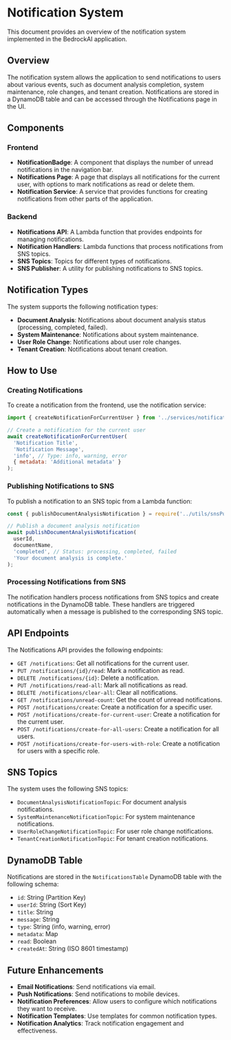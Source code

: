 # Notification System

This document provides an overview of the notification system implemented in the BedrockAI application.

## Overview

The notification system allows the application to send notifications to users about various events, such as document analysis completion, system maintenance, role changes, and tenant creation. Notifications are stored in a DynamoDB table and can be accessed through the Notifications page in the UI.

## Components

### Frontend

- **NotificationBadge**: A component that displays the number of unread notifications in the navigation bar.
- **Notifications Page**: A page that displays all notifications for the current user, with options to mark notifications as read or delete them.
- **Notification Service**: A service that provides functions for creating notifications from other parts of the application.

### Backend

- **Notifications API**: A Lambda function that provides endpoints for managing notifications.
- **Notification Handlers**: Lambda functions that process notifications from SNS topics.
- **SNS Topics**: Topics for different types of notifications.
- **SNS Publisher**: A utility for publishing notifications to SNS topics.

## Notification Types

The system supports the following notification types:

- **Document Analysis**: Notifications about document analysis status (processing, completed, failed).
- **System Maintenance**: Notifications about system maintenance.
- **User Role Change**: Notifications about user role changes.
- **Tenant Creation**: Notifications about tenant creation.

## How to Use

### Creating Notifications

To create a notification from the frontend, use the notification service:

```javascript
import { createNotificationForCurrentUser } from '../services/notificationService';

// Create a notification for the current user
await createNotificationForCurrentUser(
  'Notification Title',
  'Notification Message',
  'info', // Type: info, warning, error
  { metadata: 'Additional metadata' }
);
```

### Publishing Notifications to SNS

To publish a notification to an SNS topic from a Lambda function:

```javascript
const { publishDocumentAnalysisNotification } = require('../utils/snsPublisher');

// Publish a document analysis notification
await publishDocumentAnalysisNotification(
  userId,
  documentName,
  'completed', // Status: processing, completed, failed
  'Your document analysis is complete.'
);
```

### Processing Notifications from SNS

The notification handlers process notifications from SNS topics and create notifications in the DynamoDB table. These handlers are triggered automatically when a message is published to the corresponding SNS topic.

## API Endpoints

The Notifications API provides the following endpoints:

- `GET /notifications`: Get all notifications for the current user.
- `PUT /notifications/{id}/read`: Mark a notification as read.
- `DELETE /notifications/{id}`: Delete a notification.
- `PUT /notifications/read-all`: Mark all notifications as read.
- `DELETE /notifications/clear-all`: Clear all notifications.
- `GET /notifications/unread-count`: Get the count of unread notifications.
- `POST /notifications/create`: Create a notification for a specific user.
- `POST /notifications/create-for-current-user`: Create a notification for the current user.
- `POST /notifications/create-for-all-users`: Create a notification for all users.
- `POST /notifications/create-for-users-with-role`: Create a notification for users with a specific role.

## SNS Topics

The system uses the following SNS topics:

- `DocumentAnalysisNotificationTopic`: For document analysis notifications.
- `SystemMaintenanceNotificationTopic`: For system maintenance notifications.
- `UserRoleChangeNotificationTopic`: For user role change notifications.
- `TenantCreationNotificationTopic`: For tenant creation notifications.

## DynamoDB Table

Notifications are stored in the `NotificationsTable` DynamoDB table with the following schema:

- `id`: String (Partition Key)
- `userId`: String (Sort Key)
- `title`: String
- `message`: String
- `type`: String (info, warning, error)
- `metadata`: Map
- `read`: Boolean
- `createdAt`: String (ISO 8601 timestamp)

## Future Enhancements

- **Email Notifications**: Send notifications via email.
- **Push Notifications**: Send notifications to mobile devices.
- **Notification Preferences**: Allow users to configure which notifications they want to receive.
- **Notification Templates**: Use templates for common notification types.
- **Notification Analytics**: Track notification engagement and effectiveness. 